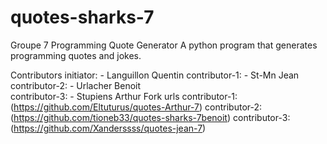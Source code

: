 # quotes-sharks-7
Groupe 7
Programming Quote Generator
A python program that generates programming quotes and jokes.

Contributors
initiator: - Languillon Quentin
contributor-1: - St-Mn Jean
contributor-2: - Urlacher Benoit  
contributor-3: - Stupiens Arthur
Fork urls
contributor-1: (https://github.com/Eltuturus/quotes-Arthur-7)
contributor-2: (https://github.com/tioneb33/quotes-sharks-7benoit)
contributor-3: (https://github.com/Xanderssss/quotes-jean-7)
